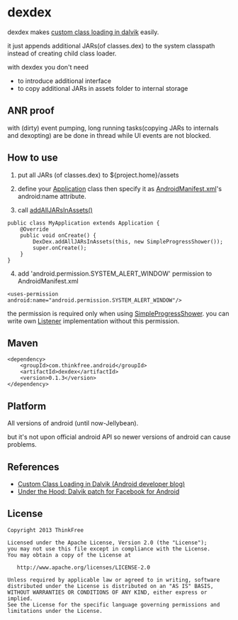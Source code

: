dexdex
======
dexdex makes [custom class loading in dalvik](http://android-developers.blogspot.kr/2011/07/custom-class-loading-in-dalvik.html) easily.

it just appends additional JARs(of classes.dex) to the system classpath instead of creating child class loader.

with dexdex you don't need

 - to introduce additional interface
 - to copy additional JARs in assets folder to internal storage

ANR proof
---------
with (dirty) event pumping, long running tasks(copying JARs to internals and dexopting) are be done in thread while UI events are not blocked.

How to use
----------

1) put all JARs (of classes.dex) to ${project.home}/assets

2) define your [Application](http://developer.android.com/reference/android/app/Application.html) class then specify it as [AndroidManifest.xml](http://developer.android.com/guide/topics/manifest/manifest-element.html)'s android:name attribute.

3) call [addAllJARsInAssets()](https://github.com/behumble/dexdex/blob/master/src/main/java/com/thinkfree/dexdex/DexDex.java#L46)
```
public class MyApplication extends Application {
    @Override
    public void onCreate() {
    	DexDex.addAllJARsInAssets(this, new SimpleProgressShower());
    	super.onCreate();
    }
}
```

4) add 'android.permission.SYSTEM_ALERT_WINDOW' permission to AndroidManifest.xml
```
<uses-permission android:name="android.permission.SYSTEM_ALERT_WINDOW"/>
```
the permission is required only when using [SimpleProgressShower](https://github.com/behumble/dexdex/blob/master/src/main/java/com/thinkfree/dexdex/SimpleProgressShower.java). you can write own [Listener](https://github.com/behumble/dexdex/blob/master/src/main/java/com/thinkfree/dexdex/Listener.java) implementation without this permission.

Maven
-----
```
<dependency>
    <groupId>com.thinkfree.android</groupId>
    <artifactId>dexdex</artifactId>
    <version>0.1.3</version>
</dependency>
```
 
Platform
--------
All versions of android (until now-Jellybean).

but it's not upon official android API so newer versions of android can cause problems.

References
----------
- [Custom Class Loading in Dalvik (Android developer blog)](http://android-developers.blogspot.kr/2011/07/custom-class-loading-in-dalvik.html)
- [Under the Hood: Dalvik patch for Facebook for Android](https://www.facebook.com/notes/facebook-engineering/under-the-hood-dalvik-patch-for-facebook-for-android/10151345597798920)

License
-------
    Copyright 2013 ThinkFree

    Licensed under the Apache License, Version 2.0 (the "License");
    you may not use this file except in compliance with the License.
    You may obtain a copy of the License at

       http://www.apache.org/licenses/LICENSE-2.0

    Unless required by applicable law or agreed to in writing, software
    distributed under the License is distributed on an "AS IS" BASIS,
    WITHOUT WARRANTIES OR CONDITIONS OF ANY KIND, either express or implied.
    See the License for the specific language governing permissions and
    limitations under the License.
